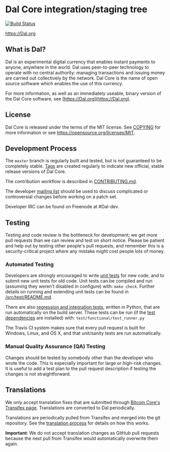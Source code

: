 Dal Core integration/staging tree
=====================================

[![Build Status](https://travis-ci.org/Dal-project/Dal.svg?branch=master)](https://travis-ci.org/Dal-project/Dal)

https://Dal.org

What is Dal?
----------------

Dal is an experimental digital currency that enables instant payments to
anyone, anywhere in the world. Dal uses peer-to-peer technology to operate
with no central authority: managing transactions and issuing money are carried
out collectively by the network. Dal Core is the name of open source
software which enables the use of this currency.

For more information, as well as an immediately useable, binary version of
the Dal Core software, see [https://Dal.org](https://Dal.org).

License
-------

Dal Core is released under the terms of the MIT license. See [COPYING](COPYING) for more
information or see https://opensource.org/licenses/MIT.

Development Process
-------------------

The `master` branch is regularly built and tested, but is not guaranteed to be
completely stable. [Tags](https://github.com/Dal-project/Dal/tags) are created
regularly to indicate new official, stable release versions of Dal Core.

The contribution workflow is described in [CONTRIBUTING.md](CONTRIBUTING.md).

The developer [mailing list](https://groups.google.com/forum/#!forum/Dal-dev)
should be used to discuss complicated or controversial changes before working
on a patch set.

Developer IRC can be found on Freenode at #Dal-dev.

Testing
-------

Testing and code review is the bottleneck for development; we get more pull
requests than we can review and test on short notice. Please be patient and help out by testing
other people's pull requests, and remember this is a security-critical project where any mistake might cost people
lots of money.

### Automated Testing

Developers are strongly encouraged to write [unit tests](src/test/README.md) for new code, and to
submit new unit tests for old code. Unit tests can be compiled and run
(assuming they weren't disabled in configure) with: `make check`. Further details on running
and extending unit tests can be found in [/src/test/README.md](/src/test/README.md).

There are also [regression and integration tests](/test), written
in Python, that are run automatically on the build server.
These tests can be run (if the [test dependencies](/test) are installed) with: `test/functional/test_runner.py`

The Travis CI system makes sure that every pull request is built for Windows, Linux, and OS X, and that unit/sanity tests are run automatically.

### Manual Quality Assurance (QA) Testing

Changes should be tested by somebody other than the developer who wrote the
code. This is especially important for large or high-risk changes. It is useful
to add a test plan to the pull request description if testing the changes is
not straightforward.

Translations
------------

We only accept translation fixes that are submitted through [Bitcoin Core's Transifex page](https://www.transifex.com/projects/p/bitcoin/).
Translations are converted to Dal periodically.

Translations are periodically pulled from Transifex and merged into the git repository. See the
[translation process](doc/translation_process.md) for details on how this works.

**Important**: We do not accept translation changes as GitHub pull requests because the next
pull from Transifex would automatically overwrite them again.
